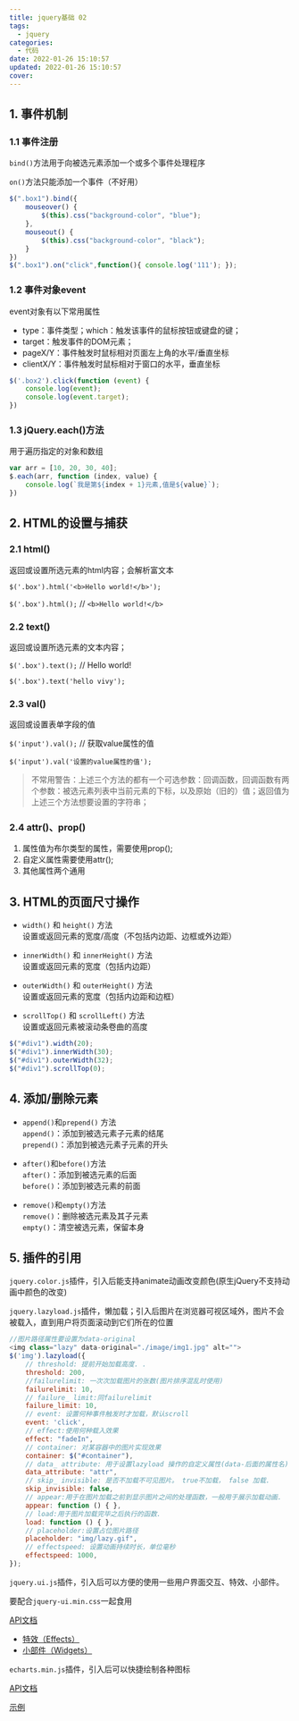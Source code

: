 ```yaml
---
title: jquery基础 02
tags:
  - jquery
categories:
  - 代码
date: 2022-01-26 15:10:57
updated: 2022-01-26 15:10:57
cover:
---
```

## 1. 事件机制

### 1.1 事件注册

`bind()`方法用于向被选元素添加一个或多个事件处理程序

`on()`方法只能添加一个事件（不好用）

```js
$(".box1").bind({
    mouseover() {
        $(this).css("background-color", "blue");
    },
    mouseout() {
        $(this).css("background-color", "black");
    }
})
$(".box1").on("click",function(){ console.log('111'); });
```

### 1.2 事件对象event

event对象有以下常用属性

- type：事件类型；which：触发该事件的鼠标按钮或键盘的键；
- target：触发事件的DOM元素；
- pageX/Y：事件触发时鼠标相对页面左上角的水平/垂直坐标
- clientX/Y：事件触发时鼠标相对于窗口的水平，垂直坐标

```js
$('.box2').click(function (event) {
    console.log(event);
    console.log(event.target);
})
```

### 1.3 jQuery.each()方法

用于遍历指定的对象和数组

```js
var arr = [10, 20, 30, 40];
$.each(arr, function (index, value) {
    console.log(`我是第${index + 1}元素,值是${value}`);
})
```

## 2. HTML的设置与捕获

### 2.1 html()

返回或设置所选元素的html内容；会解析富文本

`$('.box').html('<b>Hello world!</b>');`

`$('.box').html();` // `<b>Hello world!</b>`

### 2.2 text()

返回或设置所选元素的文本内容；

`$('.box').text();` // Hello world!

`$('.box').text('hello vivy');`

### 2.3 val()

返回或设置表单字段的值

`$('input').val();` // 获取value属性的值

`$('input').val('设置的value属性的值');`

> 不常用警告：上述三个方法的都有一个可选参数：回调函数，回调函数有两个参数：被选元素列表中当前元素的下标，以及原始（旧的）值；返回值为上述三个方法想要设置的字符串；

### 2.4 attr()、prop()

1. 属性值为布尔类型的属性，需要使用prop();
2. 自定义属性需要使用attr();
3. 其他属性两个通用

## 3. HTML的页面尺寸操作

- `width()` 和 `height()` 方法  
  设置或返回元素的宽度/高度（不包括内边距、边框或外边距）

- `innerWidth()` 和 `innerHeight()` 方法  
  设置或返回元素的宽度（包括内边距）

- `outerWidth()` 和 `outerHeight()` 方法  
  设置或返回元素的宽度（包括内边距和边框）

- `scrollTop()` 和 `scrollLeft()` 方法  
  设置或返回元素被滚动条卷曲的高度

```js
$("#div1").width(20);
$("#div1").innerWidth(30);
$("#div1").outerWidth(32);
$("#div1").scrollTop(0);
```

## 4. 添加/删除元素

- `append()`和`prepend()` 方法  
  `append()`：添加到被选元素子元素的结尾  
  `prepend()`：添加到被选元素子元素的开头

- `after()`和`before()`方法  
  `after()`：添加到被选元素的后面  
  `before()`：添加到被选元素的前面

- `remove()`和`empty()`方法  
  `remove()`：删除被选元素及其子元素  
  `empty()`：清空被选元素，保留本身

## 5. 插件的引用

`jquery.color.js`插件，引入后能支持animate动画改变颜色(原生jQuery不支持动画中颜色的改变)

`jquery.lazyload.js`插件，懒加载；引入后图片在浏览器可视区域外，图片不会被载入，直到用户将页面滚动到它们所在的位置

```js
//图片路径属性要设置为data-original
<img class="lazy" data-original="./image/img1.jpg" alt="">
$('img').lazyload({
    // threshold: 提前开始加载高度. .
    threshold: 200,
    //failurelimit: 一次次加载图片的张数(图片排序混乱时使用)
    failurelimit: 10,
    // failure_ limit:同failurelimit
    failure_limit: 10,
    // event: 设置何种事件触发时才加载，默认scroll
    event: 'click',
    // effect:使用何种载入效果
    effect: "fadeIn",
    // container: 对某容器中的图片实现效果
    container: $("#container"),
    // data_ attribute: 用于设置lazyload 操作的自定义属性(data-后面的属性名)
    data_attribute: "attr",
    // skip_ invisible: 是否不加载不可见图片。 true不加载， false 加载.
    skip_invisible: false,
    // appear:用于在图片加载之前到显示图片之间的处理函数，一般用于展示加载动画.
    appear: function () { },
    // load:用于图片加载完毕之后执行的函数.
    load: function () { },
    // placeholder:设置占位图片路径
    placeholder: "img/lazy.gif",
    // effectspeed: 设置动画持续时长，单位毫秒
    effectspeed: 1000,
});
```

`jquery.ui.js`插件，引入后可以方便的使用一些用户界面交互、特效、小部件。

要配合`jquery-ui.min.css`一起食用

[API文档](https://www.jqueryui.org.cn/api/43.html)

- [特效（Effects）](https://www.jqueryui.org.cn/api/43.html)
- [小部件（Widgets）](https://www.jqueryui.org.cn/api/52.html)

`echarts.min.js`插件，引入后可以快捷绘制各种图标

[API文档](https://echarts.apache.org/zh/option.html#title)

[示例](https://echarts.apache.org/examples/zh/index.html)

